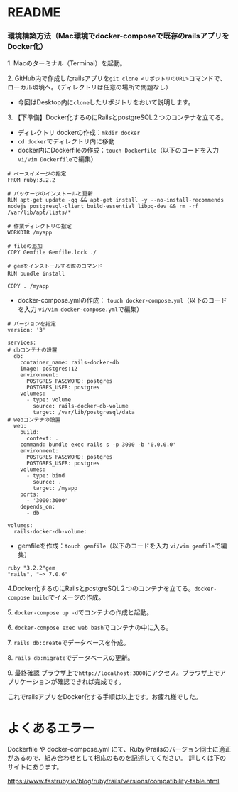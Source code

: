 # README
### 環境構築方法（Mac環境でdocker-composeで既存のrailsアプリをDocker化）
1\. Macのターミナル（Terminal）を起動。

2\. GitHub内で作成したrailsアプリを`git clone <リポジトリのURL>`コマンドで、ローカル環境へ。（ディレクトリは任意の場所で問題なし）
  - 今回はDesktop内に`clone`したリポジトリをおいて説明します。

3\. 【下準備】Docker化するのにRailsとpostgreSQL２つのコンテナを立てる。
- ディレクトリ dockerの作成：`mkdir docker`
- `cd docker`でディレクトリ内に移動
- docker内にDockerfileの作成：`touch Dockerfile`（以下のコードを入力 `vi/vim Dockerfile`で編集）

```
# ベースイメージの指定
FROM ruby:3.2.2

# パッケージのインストールと更新
RUN apt-get update -qq && apt-get install -y --no-install-recommends nodejs postgresql-client build-essential libpq-dev && rm -rf /var/lib/apt/lists/*

# 作業ディレクトリの指定
WORKDIR /myapp

# fileの追加
COPY Gemfile Gemfile.lock ./

# gemをインストールする際のコマンド
RUN bundle install　　　

COPY . /myapp
```


- docker-compose.ymlの作成： `touch docker-compose.yml`（以下のコードを入力 `vi/vim docker-compose.yml`で編集）
```
# バージョンを指定
version: '3'

services:
# dbコンテナの設置
  db:
    container_name: rails-docker-db
    image: postgres:12
    environment:
      POSTGRES_PASSWORD: postgres
      POSTGRES_USER: postgres
    volumes:
      - type: volume
        source: rails-docker-db-volume
        target: /var/lib/postgresql/data
# webコンテナの設置
  web:
    build:
      context: .
    command: bundle exec rails s -p 3000 -b '0.0.0.0'
    environment:
      POSTGRES_PASSWORD: postgres
      POSTGRES_USER: postgres
    volumes:
      - type: bind
        source: .
        target: /myapp
    ports:
      - '3000:3000'     
    depends_on:
      - db

volumes: 
  rails-docker-db-volume:

```

- gemfileを作成：`touch gemfile`（以下のコードを入力 `vi/vim gemfile`で編集）
```
ruby "3.2.2"gem 
"rails", "~> 7.0.6"
```

4\.Docker化するのにRailsとpostgreSQL２つのコンテナを立てる。`docker-compose build`でイメージの作成。

5\. `docker-compose up -d`でコンテナの作成と起動。

6\. `docker-compose exec web bash`でコンテナの中に入る。

7\. `rails db:create`でデータベースを作成。

8\. `rails db:migrate`でデータベースの更新。

9\. 最終確認
ブラウザ上で`http://localhost:3000`にアクセス。ブラウザ上でアプリケーションが確認できれば完成です。

これでrailsアプリをDocker化する手順は以上です。お疲れ様でした。

# よくあるエラー
Dockerfile や docker-compose.yml にて、Rubyやrailsのバージョン同士に適正があるので、組み合わせとして相応のものを記述してください。
詳しくは下のサイトにあります。

https://www.fastruby.io/blog/ruby/rails/versions/compatibility-table.html


